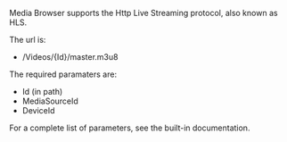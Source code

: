 Media Browser supports the Http Live Streaming protocol, also known as HLS.

The url is:

* /Videos/{Id}/master.m3u8

The required paramaters are:

* Id (in path)
* MediaSourceId
* DeviceId

For a complete list of parameters, see the built-in documentation.